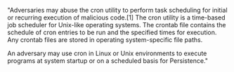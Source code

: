"Adversaries may abuse the cron utility to perform task scheduling for initial or recurring execution of malicious code.[1] The cron utility is a time-based job scheduler for Unix-like operating systems. The crontab file contains the schedule of cron entries to be run and the specified times for execution. Any crontab files are stored in operating system-specific file paths.

An adversary may use cron in Linux or Unix environments to execute programs at system startup or on a scheduled basis for Persistence."



